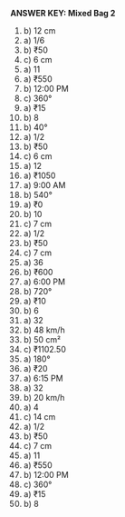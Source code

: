 **ANSWER KEY: Mixed Bag 2**

1. b) 12 cm
2. a) 1/6
3. b) ₹50
4. c) 6 cm
5. a) 11
6. a) ₹550
7. b) 12:00 PM
8. c) 360°
9. a) ₹15
10. b) 8
11. b) 40°
12. a) 1/2
13. b) ₹50
14. c) 6 cm
15. a) 12
16. a) ₹1050
17. a) 9:00 AM
18. b) 540°
19. a) ₹0
20. b) 10
21. c) 7 cm
22. a) 1/2
23. b) ₹50
24. c) 7 cm
25. a) 36
26. b) ₹600
27. a) 6:00 PM
28. b) 720°
29. a) ₹10
30. b) 6
31. a) 32
32. b) 48 km/h
33. b) 50 cm²
34. c) ₹1102.50
35. a) 180°
36. a) ₹20
37. a) 6:15 PM
38. a) 32
39. b) 20 km/h
40. a) 4
41. c) 14 cm
42. a) 1/2
43. b) ₹50
44. c) 7 cm
45. a) 11
46. a) ₹550
47. b) 12:00 PM
48. c) 360°
49. a) ₹15
50. b) 8 